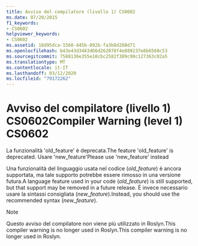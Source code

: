```yaml
---
title: Avviso del compilatore (livello 1) CS0602
ms.date: 07/20/2015
f1_keywords:
- CS0602
helpviewer_keywords:
- CS0602
ms.assetid: 18d95dca-1560-445b-892b-fa3b8d288d71
ms.openlocfilehash: b43e43d3483d66d262078f4e889237e8b6560c53
ms.sourcegitcommit: 7588136e355e10cbc2582f389c90c127363c02a5
ms.translationtype: MT
ms.contentlocale: it-IT
ms.lasthandoff: 03/12/2020
ms.locfileid: "79172262"
---
```

# <a name="compiler-warning-level-1-cs0602"></a><span data-ttu-id="d01f5-102">Avviso del compilatore (livello 1) CS0602</span><span class="sxs-lookup"><span data-stu-id="d01f5-102">Compiler Warning (level 1) CS0602</span></span>

<span data-ttu-id="d01f5-103">La funzionalità 'old_feature' è deprecata.</span><span class="sxs-lookup"><span data-stu-id="d01f5-103">The feature 'old_feature' is deprecated.</span></span> <span data-ttu-id="d01f5-104">Usare 'new_feature'</span><span class="sxs-lookup"><span data-stu-id="d01f5-104">Please use 'new_feature' instead</span></span>

 <span data-ttu-id="d01f5-105">Una funzionalità del linguaggio usata nel codice (*old_feature*) è ancora supportata, ma tale supporto potrebbe essere rimosso in una versione futura.</span><span class="sxs-lookup"><span data-stu-id="d01f5-105">A language feature used in your code (*old_feature*) is still supported, but that support may be removed in a future release.</span></span> <span data-ttu-id="d01f5-106">È invece necessario usare la sintassi consigliata (*new_feature*).</span><span class="sxs-lookup"><span data-stu-id="d01f5-106">Instead, you should use the recommended syntax (*new_feature*).</span></span>

> [!NOTE]
> <span data-ttu-id="d01f5-107">Questo avviso del compilatore non viene più utilizzato in Roslyn.This compiler warning is no longer used in Roslyn.</span><span class="sxs-lookup"><span data-stu-id="d01f5-107">This compiler warning is no longer used in Roslyn.</span></span>
